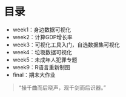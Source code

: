 # 目录
+ week1：身边数据可视化
+ week2：计算GDP增长率
+ week3：可视化工具入门，自选数据集可视化
+ week4：垃圾数据可视化
+ week5：未成年人犯罪专题
+ week9：R语言重新制图
+ final：期末大作业

> “操千曲而后晓声，观千剑而后识器。”
